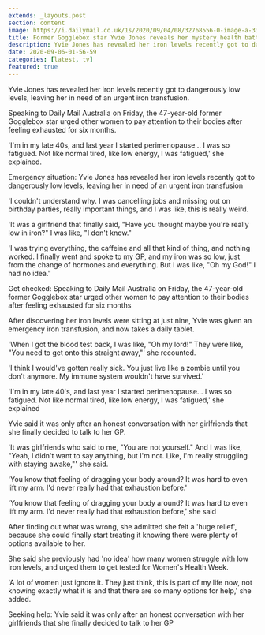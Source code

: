 ```yaml
---
extends: _layouts.post
section: content
image: https://i.dailymail.co.uk/1s/2020/09/04/08/32768556-0-image-a-33_1599205667933.jpg 
title: Former Gogglebox star Yvie Jones reveals her mystery health battle 
description: Yvie Jones has revealed her iron levels recently got to dangerously low levels, leaving her in need of an urgent iron transfusion. 
date: 2020-09-06-01-56-59 
categories: [latest, tv] 
featured: true 
--- 
```

Yvie Jones has revealed her iron levels recently got to dangerously low levels, leaving her in need of an urgent iron transfusion.

Speaking to Daily Mail Australia on Friday, the 47-year-old former Gogglebox star urged other women to pay attention to their bodies after feeling exhausted for six months.  

'I'm in my late 40s, and last year I started perimenopause... I was so fatigued. Not like normal tired, like low energy, I was fatigued,' she explained. 

Emergency situation: Yvie Jones has revealed her iron levels recently got to dangerously low levels, leaving her in need of an urgent iron transfusion

'I couldn't understand why. I was cancelling jobs and missing out on birthday parties, really important things, and I was like, this is really weird. 

'It was a girlfriend that finally said, "Have you thought maybe you're really low in iron?" I was like, "I don't know." 

'I was trying everything, the caffeine and all that kind of thing, and nothing worked. I finally went and spoke to my GP, and my iron was so low, just from the change of hormones and everything. But I was like, "Oh my God!" I had no idea.'

Get checked: Speaking to Daily Mail Australia on Friday, the 47-year-old former Gogglebox star urged other women to pay attention to their bodies after feeling exhausted for six months

After discovering her iron levels were sitting at just nine, Yvie was given an emergency iron transfusion, and now takes a daily tablet.

'When I got the blood test back, I was like, "Oh my lord!" They were like, "You need to get onto this straight away,"' she recounted.

'I think I would've gotten really sick. You just live like a zombie until you don't anymore. My immune system wouldn't have survived.'

'I'm in my late 40's, and last year I started perimenopause... I was so fatigued. Not like normal tired, like low energy, I was fatigued,' she explained

Yvie said it was only after an honest conversation with her girlfriends that she finally decided to talk to her GP.

'It was girlfriends who said to me, "You are not yourself." And I was like, "Yeah, I didn't want to say anything, but I'm not. Like, I'm really struggling with staying awake,"' she said. 

'You know that feeling of dragging your body around? It was hard to even lift my arm. I'd never really had that exhaustion before.'

'You know that feeling of dragging your body around? It was hard to even lift my arm. I'd never really had that exhaustion before,' she said

After finding out what was wrong, she admitted she felt a 'huge relief', because she could finally start treating it knowing there were plenty of options available to her.

She said she previously had 'no idea' how many women struggle with low iron levels, and urged them to get tested for Women's Health Week. 

'A lot of women just ignore it. They just think, this is part of my life now, not knowing exactly what it is and that there are so many options for help,' she added.  

Seeking help: Yvie said it was only after an honest conversation with her girlfriends that she finally decided to talk to her GP

